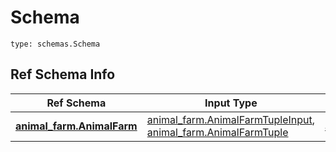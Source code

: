 # Schema
```
type: schemas.Schema
```

## Ref Schema Info
Ref Schema | Input Type | Output Type
---------- | ---------- | -----------
[**animal_farm.AnimalFarm**](../../../../../../../../components/schema/animal_farm.md) | [animal_farm.AnimalFarmTupleInput](../../../../../../../../components/schema/animal_farm.md#animalfarmtupleinput), [animal_farm.AnimalFarmTuple](../../../../../../../../components/schema/animal_farm.md#animalfarmtuple) | [animal_farm.AnimalFarmTuple](../../../../../../../../components/schema/animal_farm.md#animalfarmtuple)
